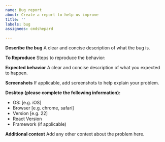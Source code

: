 ```yaml
---
name: Bug report
about: Create a report to help us improve
title: ''
labels: bug
assignees: cmdshepard

---
```


**Describe the bug**
A clear and concise description of what the bug is.

**To Reproduce**
Steps to reproduce the behavior:

**Expected behavior**
A clear and concise description of what you expected to happen.

**Screenshots**
If applicable, add screenshots to help explain your problem.

**Desktop (please complete the following information):**
 - OS: [e.g. iOS]
 - Browser [e.g. chrome, safari]
 - Version [e.g. 22]
 - React Version
 - Framework (if applicable)

**Additional context**
Add any other context about the problem here.
